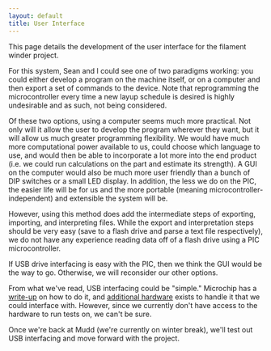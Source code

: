 ```yaml
---
layout: default
title: User Interface
---
```


This page details the development of the user interface for the filament winder project.

For this system, Sean and I could see one of two paradigms working: you could either develop a program on the machine itself, or on a computer and then export a set of commands to the device. Note that reprogramming the microcontroller every time a new layup schedule is desired is highly undesirable and as such, not being considered.

Of these two options, using a computer seems much more practical. Not only will it allow the user to develop the program wherever they want, but it will allow us much greater programming flexibility. We would have much more computational power available to us, could choose which language to use, and would then be able to incorporate a lot more into the end product (i.e. we could run calculations on the part and estimate its strength). A GUI on the computer would also be much more user friendly than a bunch of DIP switches or a small LED display. In addition, the less we do on the PIC, the easier life will be for us and the more portable (meaning microcontroller-independent) and extensible the system will be.

However, using this method does add the intermediate steps of exporting, importing, and interpreting files. While the export and interpretation steps should be very easy (save to a flash drive and parse a text file respectively), we do not have any experience reading data off of a flash drive using a PIC microcontroller.

If USB drive interfacing is easy with the PIC, then we think the GUI would be the way to go. Otherwise, we will reconsider our other options.

From what we've read, USB interfacing could be "simple." Microchip has a [write-up](http://ww1.microchip.com/downloads/en/AppNotes/01145b.pdf) on how to do it, and [additional hardware](http://electronicdesign.com/dsps/interfacing-usb-flash-drive-pic-microcontroller) exists to handle it that we could interface with. However, since we currently don't have access to the hardware to run tests on, we can't be sure.

Once we're back at Mudd (we're currently on winter break), we'll test out USB interfacing and move forward with the project.
